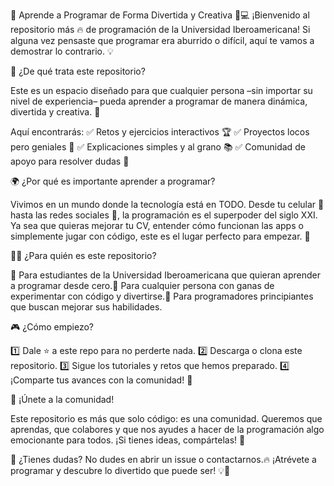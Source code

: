🚀 Aprende a Programar de Forma Divertida y Creativa 🎨💻
¡Bienvenido al repositorio más 🔥 de programación de la Universidad Iberoamericana! Si alguna vez pensaste que programar era aburrido o difícil, aquí te vamos a demostrar lo contrario. 💡

🎯 ¿De qué trata este repositorio?

Este es un espacio diseñado para que cualquier persona –sin importar su nivel de experiencia– pueda aprender a programar de manera dinámica, divertida y creativa. 🌈

Aquí encontrarás:
✅ Retos y ejercicios interactivos 🏆
✅ Proyectos locos pero geniales 🎨
✅ Explicaciones simples y al grano 📚
✅ Comunidad de apoyo para resolver dudas 👥

🌍 ¿Por qué es importante aprender a programar?

Vivimos en un mundo donde la tecnología está en TODO. Desde tu celular 📱 hasta las redes sociales 📡, la programación es el superpoder del siglo XXI. Ya sea que quieras mejorar tu CV, entender cómo funcionan las apps o simplemente jugar con código, este es el lugar perfecto para empezar. 🚀

👩‍💻 ¿Para quién es este repositorio?

🔹 Para estudiantes de la Universidad Iberoamericana que quieran aprender a programar desde cero.🔹 Para cualquier persona con ganas de experimentar con código y divertirse.🔹 Para programadores principiantes que buscan mejorar sus habilidades.

🎮 ¿Cómo empiezo?

1️⃣ Dale ⭐ a este repo para no perderte nada.
2️⃣ Descarga o clona este repositorio.
3️⃣ Sigue los tutoriales y retos que hemos preparado.
4️⃣ ¡Comparte tus avances con la comunidad! 🚀

🤝 ¡Únete a la comunidad!

Este repositorio es más que solo código: es una comunidad. Queremos que aprendas, que colabores y que nos ayudes a hacer de la programación algo emocionante para todos. ¡Si tienes ideas, compártelas! 🧠

📩 ¿Tienes dudas? No dudes en abrir un issue o contactarnos.🔥 ¡Atrévete a programar y descubre lo divertido que puede ser! 💡🚀

